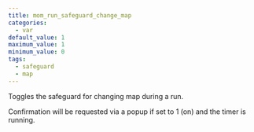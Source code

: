 ```yaml
---
title: mom_run_safeguard_change_map
categories:
  - var
default_value: 1
maximum_value: 1
minimum_value: 0
tags:
  - safeguard
  - map
---
```


Toggles the safeguard for changing map during a run.

Confirmation will be requested via a popup if set to 1 (on) and the timer is running.
